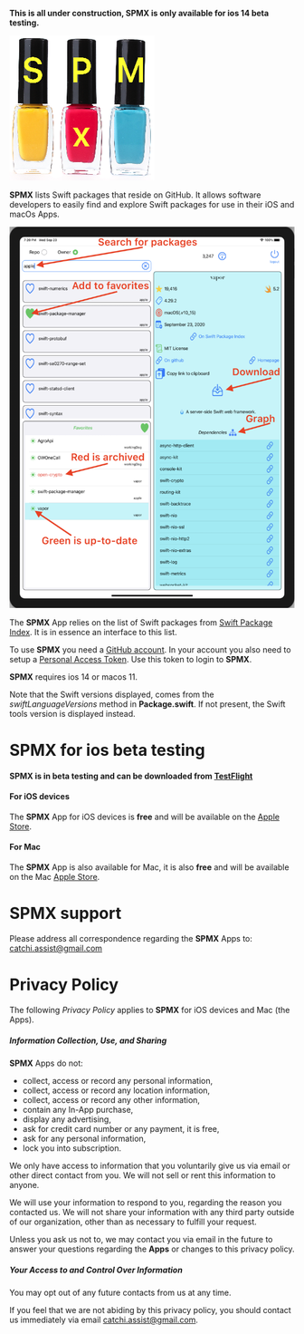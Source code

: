 
**This is all under construction, SPMX is only available for ios 14 beta testing.**

![overview1](images/spmx2.png)

**SPMX** lists Swift packages that reside on GitHub. 
It allows software developers to easily find and explore Swift packages for use in their iOS and macOs Apps. 

![overview2](images/shot3.png)

The **SPMX** App relies on the list of Swift packages from 
[Swift Package Index](https://swiftpackageindex.com/). It is in essence an interface to this list.

To use **SPMX** you need a [GitHub account](https://github.com/). In your account you also need to setup a [Personal Access Token](https://docs.github.com/en/github/authenticating-to-github/creating-a-personal-access-token). Use this token to login to **SPMX**.

**SPMX** requires ios 14 or macos 11.

Note that the Swift versions displayed, comes from the *swiftLanguageVersions* method in **Package.swift**. If not present, the Swift tools version is displayed instead.</p>


# SPMX for ios beta testing

#### **SPMX** is in beta testing and can be downloaded from [TestFlight](https://testflight.apple.com/join/YaZL6xG0)


#### For iOS devices 

The **SPMX** App for iOS devices is **free** and will be available on the [Apple Store](https://workingdog.github.io/SPMExplorer/).

#### For Mac

The **SPMX** App is also available for Mac, it is also **free** and will be available on the Mac [Apple Store](https://workingdog.github.io/SPMExplorer/).

# SPMX support

Please address all correspondence regarding the **SPMX** Apps to: <catchi.assist@gmail.com>

# Privacy Policy
 
The following *Privacy Policy* applies to **SPMX** for iOS devices and Mac (the Apps).
 
##### Information Collection, Use, and Sharing
 
**SPMX** Apps do not:
 
 * collect, access or record any personal information,
 * collect, access or record any location information,
 * collect, access or record any other information,
 * contain any In-App purchase,
 * display any advertising,
 * ask for credit card number or any payment, it is free, 
 * ask for any personal information,
 * lock you into subscription.
   
 We only have access to information that you voluntarily give us via email 
 or other direct contact from you. We will not sell or rent this information to anyone.
 
 We will use your information to respond to you, regarding the reason you contacted us. 
 We will not share your information with any third party outside of our organization, 
 other than as necessary to fulfill your request.
 
 Unless you ask us not to, we may contact you via email in the future to answer your 
 questions regarding the **Apps** 
 or changes to this privacy policy.
 
##### Your Access to and Control Over Information 
 
You may opt out of any future contacts from us at any time. 
 
If you feel that we are not abiding by this privacy policy, you should contact us 
immediately via email <catchi.assist@gmail.com>.
 